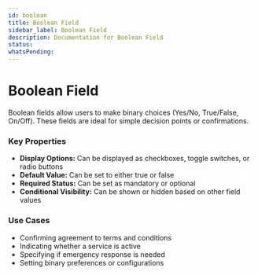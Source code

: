 ```yaml
---
id: boolean
title: Boolean Field
sidebar_label: Boolean Field
description: Documentation for Boolean Field
status: 
whatsPending: 
---
```


# Boolean Field

Boolean fields allow users to make binary choices (Yes/No, True/False, On/Off). These fields are ideal for simple decision points or confirmations.

### Key Properties

- **Display Options:** Can be displayed as checkboxes, toggle switches, or radio buttons
- **Default Value:** Can be set to either true or false
- **Required Status:** Can be set as mandatory or optional
- **Conditional Visibility:** Can be shown or hidden based on other field values

### Use Cases

- Confirming agreement to terms and conditions
- Indicating whether a service is active
- Specifying if emergency response is needed
- Setting binary preferences or configurations
